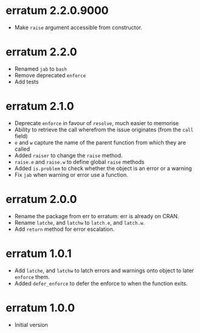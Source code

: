# erratum 2.2.0.9000

- Make `raise` argument accessible from constructor.

# erratum 2.2.0

- Renamed `jab` to `bash`
- Remove deprecated `enforce`
- Add tests

# erratum 2.1.0

- Deprecate `enforce` in favour of `resolve`, much easier to memorise
- Ability to retrieve the call wherefrom the issue originates (from the `call` field)
- `e` and `w` capture the name of the parent function from which they are called
- Added `raiser` to change the `raise` method.
- `raise.e` and `raise.w` to define global `raise` methods
- Added `is.problem` to check whether the object is an error or a warning
- Fix `jab` when warning or error use a function.

# erratum 2.0.0

- Rename the package from err to erratum: err is already on CRAN.
- Rename `latche`, and `latchw` to `latch.e`, and `latch.w`.
- Add `return` method for error escalation.

# erratum 1.0.1

- Add `latche`, and `latchw` to latch errors and warnings onto object to later `enforce` them.
- Added `defer_enforce` to defer the enforce to when the function exits.

# erratum 1.0.0

* Initial version
